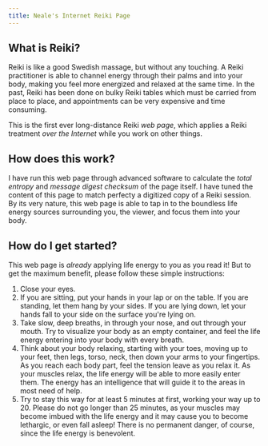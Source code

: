 ```yaml
---
title: Neale's Internet Reiki Page
---
```


What is Reiki?
--------------

Reiki is like a good Swedish massage, but without any touching.  A Reiki
practitioner is able to channel energy through their palms and into your
body, making you feel more energized and relaxed at the same time.  In
the past, Reiki has been done on bulky Reiki tables which must be
carried from place to place, and appointments can be very expensive and
time consuming.

This is the first ever long-distance Reiki *web page*, which applies a
Reiki treatment *over the Internet* while you work on other things.


How does this work?
-------------------

I have run this web page through advanced software to calculate the
*total entropy* and *message digest checksum* of the page itself.  I
have tuned the content of this page to match perfecty a digitized copy
of a Reiki session.  By its very nature, this web page is able to tap in
to the boundless life energy sources surrounding you, the viewer, and
focus them into your body.


How do I get started?
---------------------

This web page is *already* applying life energy to you as you read it!
But to get the maximum benefit, please follow these simple instructions:

1. Close your eyes.
2. If you are sitting, put your hands in your lap or on the table.  If
   you are standing, let them hang by your sides.  If you are lying
   down, let your hands fall to your side on the surface you're lying
   on.
3. Take slow, deep breaths, in through your nose, and out through your
   mouth.  Try to visualize your body as an empty container, and feel
   the life energy entering into your body with every breath.
4. Think about your body relaxing, starting with your toes, moving up to
   your feet, then legs, torso, neck, then down your arms to your
   fingertips.  As you reach each body part, feel the tension leave as
   you relax it.  As your muscles relax, the life energy will be able to
   more easily enter them.  The energy has an intelligence that will
   guide it to the areas in most need of help.
5. Try to stay this way for at least 5 minutes at first, working your
   way up to 20.  Please do not go longer than 25 minutes, as your
   muscles may become imbued with the life energy and it may cause you
   to become lethargic, or even fall asleep!  There is no permanent
   danger, of course, since the life energy is benevolent.
